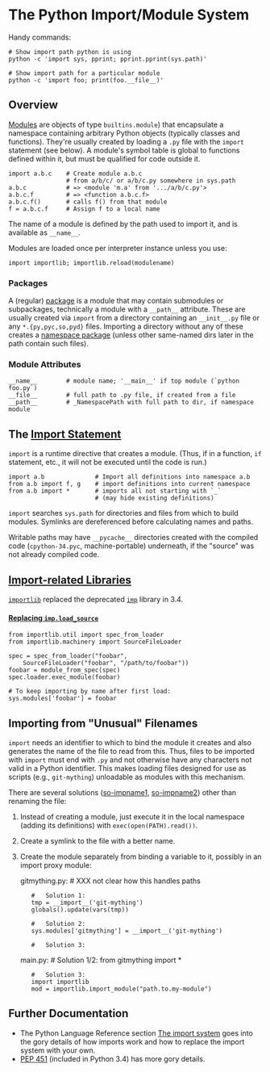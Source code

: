 The Python Import/Module System
===============================

Handy commands:

    # Show import path python is using
    python -c 'import sys, pprint; pprint.pprint(sys.path)'

    # Show import path for a particular module
    python -c 'import foo; print(foo.__file__)'



Overview
--------

[Modules][modules] are objects of type `builtins.module`) that
encapsulate a namespace containing arbitrary Python objects (typically
classes and functions). They're usually created by loading a `.py`
file with the `import` statement (see below). A module's symbol table
is global to functions defined within it, but must be qualified for
code outside it.

    import a.b.c    # Create module a.b.c
                    # from a/b/c/ or a/b/c.py somewhere in sys.path
    a.b.c           # => <module 'm.a' from '.../a/b/c.py'>
    a.b.c.f         # => <function a.b.c.f>
    a.b.c.f()       # calls f() from that module
    f = a.b.c.f     # Assign f to a local name

The name of a module is defined by the path used to import it, and is
available as `__name__`.

Modules are loaded once per interpreter instance unless you use:

    import importlib; importlib.reload(modulename)

### Packages

A (regular) [package] is a module that may contain submodules or
subpackages, technically a module with a `__path__` attribute. These
are usually created via `import` from a directory containing an
`__init__.py` file or any `*.{py,pyc,so,pyd}` files. Importing a
directory without any of these creates a [namespace package] (unless
other same-named dirs later in the path contain such files).

### Module Attributes

    __name__        # module name; '__main__' if top module (`python foo.py`)
    __file__        # full path to .py file, if created from a file
    __path__        # _NamespacePath with full path to dir, if namespace module


The [Import Statement][istmt]
-----------------------------

`import` is a runtime directive that creates a module. (Thus, if in a
function, `if` statement, etc., it will not be executed until the code
is run.)

    import a.b              # Import all definitions into namespace a.b
    from a.b import f, g    # import definitions into current namespace
    from a.b import *       # imports all not starting with `_`
                            # (may hide existing definitions)

`import` searches `sys.path` for directories and files from which to
build modules. Symlinks are dereferenced before calculating names and
paths.

Writable paths may have `__pycache__` directories created with the
compiled code (`cpython-34.pyc`, machine-portable) underneath, if the
"source" was not already compiled code.


[Import-related Libraries][implibs]
-----------------------------------

[`importlib`] replaced the deprecated [`imp`] library in 3.4.

#### [Replacing `imp.load_source`][so-34import]

    from importlib.util import spec_from_loader
    from importlib.machinery import SourceFileLoader

    spec = spec_from_loader("foobar",
        SourceFileLoader("foobar", "/path/to/foobar"))
    foobar = module_from_spec(spec)
    spec.loader.exec_module(foobar)

    # To keep importing by name after first load:
    sys.modules['foobar'] = foobar


Importing from "Unusual" Filenames
----------------------------------

`import` needs an identifier to which to bind the module it creates
and also generates the name of the file to read from this. Thus, files
to be imported with `import` must end with `.py` and not otherwise
have any characters not valid in a Python identifier. This makes
loading files designed for use as scripts (e.g., `git-mything`)
unloadable as modules with this mechanism.

There are several solutions ([so-impname1], [so-impname2]) other than
renaming the file:

1. Instead of creating a module, just execute it in the local
   namespace (adding its definitions) with `exec(open(PATH).read())`.

2. Create a symlink to the file with a better name.

3. Create the module separately from binding a variable to it,
   possibly in an import proxy module:

      gitmything.py:
          #   XXX not clear how this handles paths

          #   Solution 1:
          tmp = __import__('git-mything')
          globals().update(vars(tmp))

          #   Solution 2:
          sys.modules['gitmything'] = __import__('git-mything')

          #   Solution 3:

      main.py:
          #   Solution 1/2:
          from gitmything import *

          #   Solution 3:
          import importlib
          mod = importlib.import_module("path.to.my-module")


Further Documentation
---------------------

* The Python Language Reference section [The import system][isys] goes
  into the gory details of how imports work and how to replace the
  import system with your own.
* [PEP 451] (included in Python 3.4) has more gory details.



[PEP 451]: https://www.python.org/dev/peps/pep-0451/
[`imp`]: https://docs.python.org/3/library/imp.html
[`importlib`]: https://docs.python.org/3/library/importlib.html
[implibs]: https://docs.python.org/3/library/modules.html
[istmt]: https://docs.python.org/3/reference/simple_stmts.html#import
[isys]: https://docs.python.org/3/reference/import.html
[modules]: https://docs.python.org/3/tutorial/modules.html
[namespace package]: https://www.python.org/dev/peps/pep-0420/
[package]: https://docs.python.org/3/glossary.html#term-package
[so-34import]: https://stackoverflow.com/a/43602645/107294
[so-impname1]: https://stackoverflow.com/q/8350853/107294
[so-impname2]: https://stackoverflow.com/a/24659400/107294

